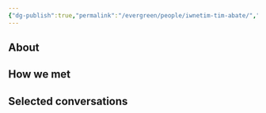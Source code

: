 ```yaml
---
{"dg-publish":true,"permalink":"/evergreen/people/iwnetim-tim-abate/","title":"Assistant Professor of Materials Science and Engineering","tags":["people"]}
---
```


## About


## How we met


## Selected conversations
